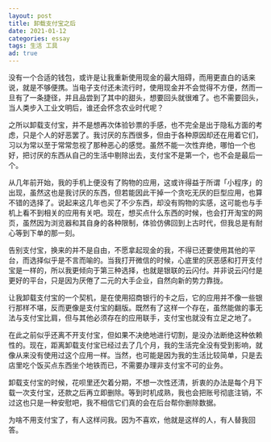 ```yaml
---
layout: post
title: 卸载支付宝之后
date: 2021-01-12 
categories: essay
tags: 生活 工具
ad: true
---
```


没有一个合适的钱包，或许是让我重新使用现金的最大阻碍，而用更直白的话来说，就是不够便携。当电子支付还未流行时，使用现金并不会觉得不方便，然而一旦有了一条捷径，并且品尝到了其中的甜头，想要回头就很难了。也不需要回头，当人类步入工业文明后，谁还会怀念农业时代呢？

之所以卸载支付宝，并不是想再次体验钞票的手感，也不完全是出于隐私方面的考虑，只是个人的好恶罢了。我讨厌的东西很多，但由于各种原因却还在用着它们，习以为常以至于常常忽视了那种恶心的感觉。虽然不能一次性弃绝，哪怕一个也好，把讨厌的东西从自己的生活中剔除出去，支付宝不是第一个，也不会是最后一个。

从几年前开始，我的手机上便没有了购物的应用，这或许得益于所谓「小程序」的出现，虽然这也是我讨厌的东西，但若能因此干掉一个贪吃无厌的巨型应用，也算不错的选择了。说起来这几年也买了不少东西，却没有购物的实感，这可能也与手机上看不到相关的应用有关吧。现在，想买点什么东西的时候，也会打开淘宝的网页，虽然因为浏览器和其自身的各种限制，体验仿佛回到上古时代，但我总是有耐心等到下单的那一刻。

告别支付宝，换来的并不是自由，不愿拿起现金的我，不得已还要使用其他的平台，而选择似乎是不言而喻的。当我打开微信的时候，心底里的厌恶感和打开支付宝是一样的，所以我更倾向于第三种选择，也就是银联的云闪付。并非说云闪付是更好的平台，只是因为厌倦了二元的大手企业，自然向新的势力靠拢。

让我卸载支付宝的一个契机，是在使用招商银行的卡之后，它的应用并不像一些银行那样不堪，反而更像是支付宝的翻版。既然有了这样一个存在，虽然能做的事无法与支付宝比肩，但与其他必须存在的应用联手，支付宝也就没有立足之地了。

在此之前似乎还离不开支付宝，但如果不决绝地进行切割，是没办法断绝这种依赖性的。现在，距离卸载支付宝已经过去了几个月，我的生活完全没有受到影响，就像从来没有使用过这个应用一样。当然，也可能是因为我的生活比较简单，只是去店里吃个饭买点东西坐个地铁而已，不需要办理非支付宝不可的业务。

卸载支付宝的时候，花呗里还欠着分期，不想一次性还清，折衷的办法是每个月下载一次支付宝，还款之后再立即删除。等到时机成熟，我也会把账号彻底注销，不过这也只是一种安慰吧，我不相信它们真的会在后台帮你删除数据。

为啥不用支付宝了，有人这样问我。因为不喜欢，他就是这样的人，有人替我回答。